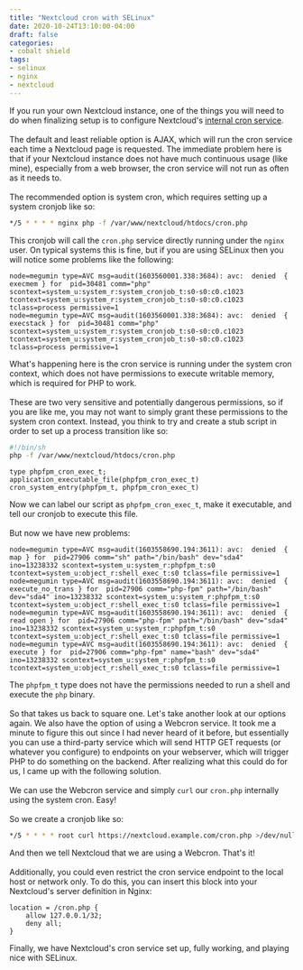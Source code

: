 ```yaml
---
title: "Nextcloud cron with SELinux"
date: 2020-10-24T13:10:00-04:00
draft: false
categories:
- cobalt shield
tags:
- selinux
- nginx
- nextcloud
---
```

If you run your own Nextcloud instance, one of the things you will need to do when finalizing setup is to configure Nextcloud's [internal cron service](https://docs.nextcloud.com/server/20/admin_manual/configuration_server/background_jobs_configuration.html).
\
\
The default and least reliable option is AJAX, which will run the cron service each time a Nextcloud page is requested. The immediate problem here is that if your Nextcloud instance does not have much continuous usage (like mine), especially from a web browser, the cron service will not run as often as it needs to.
\
\
The recommended option is system cron, which requires setting up a system cronjob like so:
```sh
*/5 * * * * nginx php -f /var/www/nextcloud/htdocs/cron.php
```
This cronjob will call the `cron.php` service directly running under the `nginx` user. On typical systems this is fine, but if you are using SELinux then you will notice some problems like the following:
```plain
node=megumin type=AVC msg=audit(1603560001.338:3684): avc:  denied  { execmem } for  pid=30481 comm="php" scontext=system_u:system_r:system_cronjob_t:s0-s0:c0.c1023 tcontext=system_u:system_r:system_cronjob_t:s0-s0:c0.c1023 tclass=process permissive=1
node=megumin type=AVC msg=audit(1603560001.338:3684): avc:  denied  { execstack } for  pid=30481 comm="php" scontext=system_u:system_r:system_cronjob_t:s0-s0:c0.c1023 tcontext=system_u:system_r:system_cronjob_t:s0-s0:c0.c1023 tclass=process permissive=1
```
What's happening here is the cron service is running under the system cron context, which does not have permissions to execute writable memory, which is required for PHP to work.
\
\
These are two very sensitive and potentially dangerous permissions, so if you are like me, you may not want to simply grant these permissions to the system cron context. Instead, you think to try and create a stub script in order to set up a process transition like so:
```sh
#!/bin/sh
php -f /var/www/nextcloud/htdocs/cron.php
```
```plain
type phpfpm_cron_exec_t;
application_executable_file(phpfpm_cron_exec_t)
cron_system_entry(phpfpm_t, phpfpm_cron_exec_t)
```
Now we can label our script as `phpfpm_cron_exec_t`, make it executable, and tell our cronjob to execute this file.
\
\
But now we have new problems:
```plain
node=megumin type=AVC msg=audit(1603558690.194:3611): avc:  denied  { map } for  pid=27906 comm="sh" path="/bin/bash" dev="sda4" ino=13238332 scontext=system_u:system_r:phpfpm_t:s0 tcontext=system_u:object_r:shell_exec_t:s0 tclass=file permissive=1
node=megumin type=AVC msg=audit(1603558690.194:3611): avc:  denied  { execute_no_trans } for  pid=27906 comm="php-fpm" path="/bin/bash" dev="sda4" ino=13238332 scontext=system_u:system_r:phpfpm_t:s0 tcontext=system_u:object_r:shell_exec_t:s0 tclass=file permissive=1
node=megumin type=AVC msg=audit(1603558690.194:3611): avc:  denied  { read open } for  pid=27906 comm="php-fpm" path="/bin/bash" dev="sda4" ino=13238332 scontext=system_u:system_r:phpfpm_t:s0 tcontext=system_u:object_r:shell_exec_t:s0 tclass=file permissive=1
node=megumin type=AVC msg=audit(1603558690.194:3611): avc:  denied  { execute } for  pid=27906 comm="php-fpm" name="bash" dev="sda4" ino=13238332 scontext=system_u:system_r:phpfpm_t:s0 tcontext=system_u:object_r:shell_exec_t:s0 tclass=file permissive=1
```
The `phpfpm_t` type does not have the permissions needed to run a shell and execute the `php` binary.
\
\
So that takes us back to square one. Let's take another look at our options again. We also have the option of using a Webcron service. It took me a minute to figure this out since I had never heard of it before, but essentially you can use a third-party service which will send HTTP GET requests (or whatever you configure) to endpoints on your webserver, which will trigger PHP to do something on the backend. After realizing what this could do for us, I came up with the following solution.
\
\
We can use the Webcron service and simply `curl` our `cron.php` internally using the system cron. Easy!
\
\
So we create a cronjob like so:
```bash
*/5 * * * * root curl https://nextcloud.example.com/cron.php >/dev/null
```
And then we tell Nextcloud that we are using a Webcron. That's it!
\
\
Additionally, you could even restrict the cron service endpoint to the local host or network only. To do this, you can insert this block into your Nextcloud's server definition in Nginx:
```nginx
location = /cron.php {
    allow 127.0.0.1/32;
    deny all;
}
```
Finally, we have Nextcloud's cron service set up, fully working, and playing nice with SELinux.
